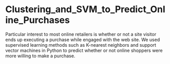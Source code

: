 # Clustering_and_SVM_to_Predict_Online_Purchases
Particular interest to most online retailers is whether or not a site visitor ends up executing a purchase while engaged with the web site. We used supervised learning methods such as K-nearest neighbors and support vector machines in Python to predict whether or not online shoppers were more willing to make a purchase. 
